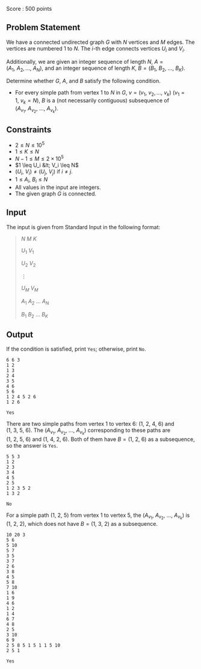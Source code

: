 Score : $500$ points

## Problem Statement

We have a connected undirected graph $G$ with $N$ vertices and $M$ edges. The vertices are numbered $1$ to $N$. The $i$-th edge connects vertices $U_i$ and $V_i$.

Additionally, we are given an integer sequence of length $N$, $A=(A_1,\ A_2, \dots,\ A_N)$, and an integer sequence of length $K$, $B=(B_1,\ B_2,\ \dots,\ B_K)$.

Determine whether $G$, $A$, and $B$ satisfy the following condition.

- For every simple path from vertex $1$ to $N$ in $G$, $v=(v_1,\ v_2, \dots,\ v_k)\ (v_1=1,\ v_k=N)$, $B$ is a (not necessarily contiguous) subsequence of $(A_{v_1},\ A_{v_2},\ \dots,\ A_{v_k})$.

## Constraints

- $2 \leq N \leq 10^5$
- $1 \leq K \leq N$
- $N-1 \leq M \leq 2 \times 10^5$
- $1 \leq U_i &lt; V_i \leq N$
- $(U_i,\ V_i) \neq (U_j,\ V_j)$ if $i \neq j$.
- $1 \leq A_i,\ B_i \leq N$
- All values in the input are integers.
- The given graph $G$ is connected.

## Input

The input is given from Standard Input in the following format:

> $N$ $M$ $K$
> 
> $U_1$ $V_1$
> 
> $U_2$ $V_2$
> 
> $\vdots$
> 
> $U_M$ $V_M$
> 
> $A_1$ $A_2$ $\dots$ $A_N$
> 
> $B_1$ $B_2$ $\dots$ $B_K$

## Output

If the condition is satisfied, print `Yes`; otherwise, print `No`.

```input1
6 6 3
1 2
1 3
2 4
3 5
4 6
5 6
1 2 4 5 2 6
1 2 6
```

```output1
Yes
```

There are two simple paths from vertex $1$ to vertex $6$: $(1,\ 2,\ 4,\ 6)$ and $(1,\ 3,\ 5,\ 6)$. The $(A_{v_1},\ A_{v_2},\ \dots,\ A_{v_k})$ corresponding to these paths are $(1,\ 2,\ 5,\ 6)$ and $(1,\ 4,\ 2,\ 6)$. Both of them have $B=(1,\ 2,\ 6)$ as a subsequence, so the answer is `Yes`.

```input2
5 5 3
1 2
2 3
3 4
4 5
2 5
1 2 3 5 2
1 3 2
```

```output2
No
```

For a simple path $(1,\ 2,\ 5)$ from vertex $1$ to vertex $5$, the $(A_{v_1},\ A_{v_2},\ \dots,\ A_{v_k})$ is $(1,\ 2,\ 2)$, which does not have $B=(1,\ 3,\ 2)$ as a subsequence.

```input3
10 20 3
5 6
5 10
5 7
3 5
3 7
2 6
3 8
4 5
5 8
7 10
1 6
1 9
4 6
1 2
1 4
6 7
4 8
2 5
3 10
6 9
2 5 8 5 1 5 1 1 5 10
2 5 1
```

```output3
Yes
```